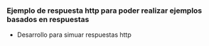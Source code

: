 ### Ejemplo de respuesta http para poder realizar ejemplos basados en respuestas
- Desarrollo para simuar respuestas http